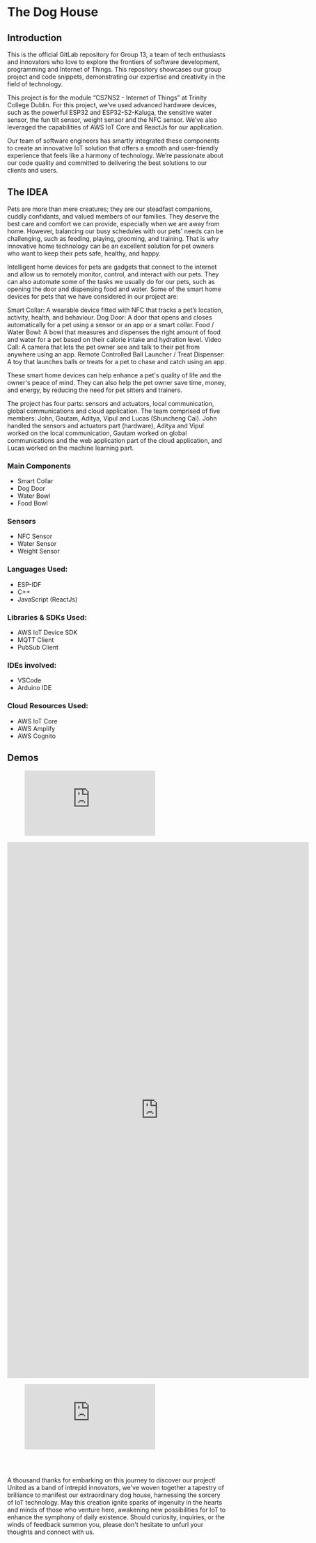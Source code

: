 # The Dog House

## Introduction
This is the official GitLab repository for Group 13, a team of tech enthusiasts and innovators who love to explore the frontiers of software development, programming and Internet of Things. This repository showcases our group project and code snippets, demonstrating our expertise and creativity in the field of technology.

This project is for the module “CS7NS2 - Internet of Things” at Trinity College Dublin. For this project, we’ve used advanced hardware devices, such as the powerful ESP32 and ESP32-S2-Kaluga, the sensitive water sensor, the fun tilt sensor, weight sensor and the NFC sensor. We’ve also leveraged the capabilities of AWS IoT Core and ReactJs for our application.

Our team of software engineers has smartly integrated these components to create an innovative IoT solution that offers a smooth and user-friendly experience that feels like a harmony of technology. We’re passionate about our code quality and committed to delivering the best solutions to our clients and users.

## The IDEA
Pets are more than mere creatures; they are our steadfast companions, cuddly confidants, and valued members of our families. They deserve the best care and comfort we can provide, especially when we are away from home. However, balancing our busy schedules with our pets' needs can be challenging, such as feeding, playing, grooming, and training. That is why innovative home technology can be an excellent solution for pet owners who want to keep their pets safe, healthy, and happy.

Intelligent home devices for pets are gadgets that connect to the internet and allow us to remotely monitor, control, and interact with our pets. They can also automate some of the tasks we usually do for our pets, such as opening the door and dispensing food and water. Some of the smart home devices for pets that we have considered in our project are:


  Smart Collar: A wearable device fitted with NFC that tracks a pet’s location, activity, health, and behaviour.
  Dog Door: A door that opens and closes automatically for a pet using a sensor or an app or a smart collar.
  Food / Water Bowl: A bowl that measures and dispenses the right amount of food and water for a pet based on their calorie intake and hydration level.
  Video Call: A camera that lets the pet owner see and talk to their pet from anywhere using an app.
  Remote Controlled Ball Launcher / Treat Dispenser: A toy that launches balls or treats for a pet to chase and catch using an app.

These smart home devices can help enhance a pet's quality of life and the owner's peace of mind. They can also help the pet owner save time, money, and energy, by reducing the need for pet sitters and trainers.

The project has four parts: sensors and actuators, local communication, global communications and cloud application. The team comprised of five members: John, Gautam, Aditya, Vipul and Lucas (Shuncheng Cai). John handled the sensors and actuators part (hardware), Aditya and Vipul worked on the local communication, Gautam worked on global communications and the web application part of the cloud application, and Lucas worked on the machine learning part. 

### Main Components
- Smart Collar
- Dog Door
- Water Bowl
- Food Bowl

### Sensors
- NFC Sensor
- Water Sensor
- Weight Sensor

### Languages Used:
- ESP-IDF
- C++
- JavaScript (ReactJs)

### Libraries & SDKs Used:
- AWS IoT Device SDK
- MQTT Client
- PubSub Client

### IDEs involved: 
- VSCode
- Arduino IDE

### Cloud Resources Used:
- AWS IoT Core
- AWS Amplify
- AWS Cognito

## Demos
<p align="center">
<figure class="video_container">
  <iframe src="https://www.youtube.com/embed/jVy3v2ggDWw" frameborder="0" allowfullscreen="true"></iframe>
</figure>
</p>
<iframe width="693" height="1232" src="https://www.youtube.com/embed/jVy3v2ggDWw" title="The Dog House - App Demo" frameborder="0" allow="accelerometer; autoplay; clipboard-write; encrypted-media; gyroscope; picture-in-picture; web-share" allowfullscreen></iframe>
<p align="center">
<figure class="video_container">
  <iframe src="https://www.youtube.com/embed/zU9AoqL20-M" frameborder="0" allowfullscreen="true"></iframe>
</figure>
</p>
<br/>
<br/>

A thousand thanks for embarking on this journey to discover our project! United as a band of intrepid innovators, we've woven together a tapestry of brilliance to manifest our extraordinary dog house, harnessing the sorcery of IoT technology. May this creation ignite sparks of ingenuity in the hearts and minds of those who venture here, awakening new possibilities for IoT to enhance the symphony of daily existence. Should curiosity, inquiries, or the winds of feedback summon you, please don't hesitate to unfurl your thoughts and connect with us.